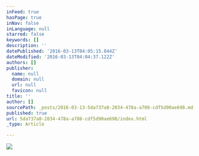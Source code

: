 ```yaml
---
inFeed: true
hasPage: true
inNav: false
inLanguage: null
starred: false
keywords: []
description: ''
datePublished: '2016-03-13T04:05:15.844Z'
dateModified: '2016-03-13T04:04:37.122Z'
authors: []
publisher:
  name: null
  domain: null
  url: null
  favicon: null
title: ''
author: []
sourcePath: _posts/2016-03-13-5da737a8-2034-478a-a708-cdf5d90ae698.md
published: true
url: 5da737a8-2034-478a-a708-cdf5d90ae698/index.html
_type: Article

---
```

![](https://the-grid-user-content.s3-us-west-2.amazonaws.com/63a6fcc4-e5ab-4869-acc6-595e0bdde090.jpg)